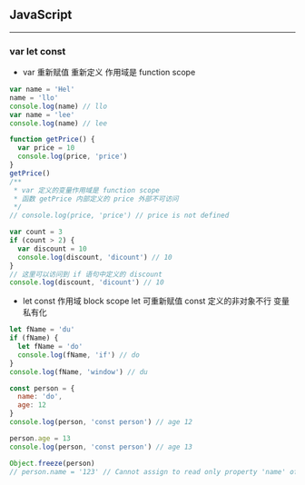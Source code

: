 ## JavaScript
-----------
### var let const
* var 重新赋值 重新定义 作用域是 function scope
```js
var name = 'Hel'
name = 'llo'
console.log(name) // llo
var name = 'lee'
console.log(name) // lee

function getPrice() {
  var price = 10
  console.log(price, 'price')
}
getPrice()
/**
 * var 定义的变量作用域是 function scope
 * 函数 getPrice 内部定义的 price 外部不可访问
 */
// console.log(price, 'price') // price is not defined

var count = 3
if (count > 2) {
  var discount = 10
  console.log(discount, 'dicount') // 10
}
// 这里可以访问到 if 语句中定义的 discount 
console.log(discount, 'dicount') // 10
```
* let const 作用域 block scope  let 可重新赋值 const 定义的非对象不行 变量私有化
```js
let fName = 'du'
if (fName) {
  let fName = 'do'
  console.log(fName, 'if') // do
}
console.log(fName, 'window') // du

const person = {
  name: 'do',
  age: 12
} 
console.log(person, 'const person') // age 12

person.age = 13
console.log(person, 'const person') // age 13

Object.freeze(person)
// person.name = '123' // Cannot assign to read only property 'name' of object
```

